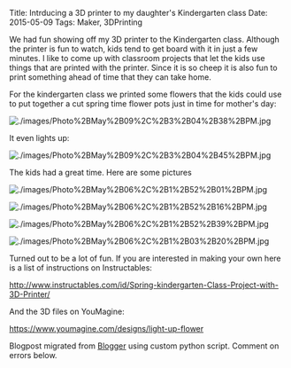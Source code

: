 Title: Intrducing a 3D printer to my daughter's Kindergarten class
Date: 2015-05-09
Tags: Maker, 3DPrinting

We had fun showing off my 3D printer to the Kindergarten class.  Although the
printer is fun to watch, kids tend to get board with it in just a few minutes.
I like to come up with classroom projects that let the kids use things that
are printed with the printer. Since it is so cheep it is also fun to print
something ahead of time that they can take home.  

For the kindergarten class we printed some flowers that the kids could use to
put together a cut spring  time flower pots just in time for mother's day:  

![./images/Photo%2BMay%2B09%2C%2B3%2B04%2B38%2BPM.jpg](../images/Photo%2BMay%2B09%2C%2B3%2B04%2B38%2BPM.jpg)

It even lights up:

![./images/Photo%2BMay%2B09%2C%2B3%2B04%2B45%2BPM.jpg](../images/Photo%2BMay%2B09%2C%2B3%2B04%2B45%2BPM.jpg)

The kids had a great time. Here are some pictures  

![./images/Photo%2BMay%2B06%2C%2B1%2B52%2B01%2BPM.jpg](../images/Photo%2BMay%2B06%2C%2B1%2B52%2B01%2BPM.jpg)

![./images/Photo%2BMay%2B06%2C%2B1%2B52%2B16%2BPM.jpg](../images/Photo%2BMay%2B06%2C%2B1%2B52%2B16%2BPM.jpg)

![./images/Photo%2BMay%2B06%2C%2B1%2B52%2B39%2BPM.jpg](../images/Photo%2BMay%2B06%2C%2B1%2B52%2B39%2BPM.jpg)

![./images/Photo%2BMay%2B06%2C%2B1%2B03%2B20%2BPM.jpg](../images/Photo%2BMay%2B06%2C%2B1%2B03%2B20%2BPM.jpg)

Turned out to be a lot of fun.  If you are interested in making your own here is a list of instructions on Instructables:

<http://www.instructables.com/id/Spring-kindergarten-Class-Project-with-3D-Printer/>  


And the 3D files on YouMagine:


<https://www.youmagine.com/designs/light-up-flower>

Blogpost migrated from [Blogger](https://apprenticemaker.blogspot.com/2015/05/showing-off-3d-printer-to-daughters.html) using custom python script. Comment on errors below.
